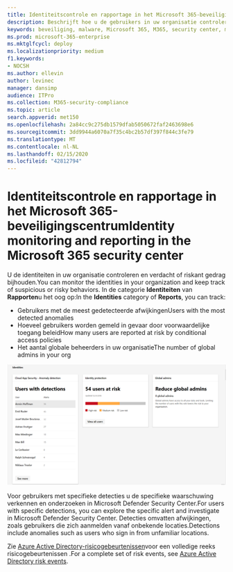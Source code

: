 ```yaml
---
title: Identiteitscontrole en rapportage in het Microsoft 365-beveiligingscentrum
description: Beschrijft hoe u de gebruikers in uw organisatie controleren en verdacht of riskant gedrag bijhouden.
keywords: beveiliging, malware, Microsoft 365, M365, security center, monitor, rapport, identiteit, gebruikers
ms.prod: microsoft-365-enterprise
ms.mktglfcycl: deploy
ms.localizationpriority: medium
f1.keywords:
- NOCSH
ms.author: ellevin
author: levinec
manager: dansimp
audience: ITPro
ms.collection: M365-security-compliance
ms.topic: article
search.appverid: met150
ms.openlocfilehash: 2a84cc9c275db1579dfab5050672faf2463698e6
ms.sourcegitcommit: 3dd9944a6070a7f35c4bc2b57df397f844c3fe79
ms.translationtype: MT
ms.contentlocale: nl-NL
ms.lasthandoff: 02/15/2020
ms.locfileid: "42812794"
---
```

# <a name="identity-monitoring-and-reporting-in-the-microsoft-365-security-center"></a><span data-ttu-id="8c1e5-104">Identiteitscontrole en rapportage in het Microsoft 365-beveiligingscentrum</span><span class="sxs-lookup"><span data-stu-id="8c1e5-104">Identity monitoring and reporting in the Microsoft 365 security center</span></span>

<span data-ttu-id="8c1e5-105">U de identiteiten in uw organisatie controleren en verdacht of riskant gedrag bijhouden.</span><span class="sxs-lookup"><span data-stu-id="8c1e5-105">You can monitor the identities in your organization and keep track of suspicious or risky behaviors.</span></span> <span data-ttu-id="8c1e5-106">In de categorie **Identiteiten** van **Rapporten**u het oog op:</span><span class="sxs-lookup"><span data-stu-id="8c1e5-106">In the **Identities** category of **Reports**, you can track:</span></span>

* <span data-ttu-id="8c1e5-107">Gebruikers met de meest gedetecteerde afwijkingen</span><span class="sxs-lookup"><span data-stu-id="8c1e5-107">Users with the most detected anomalies</span></span>
* <span data-ttu-id="8c1e5-108">Hoeveel gebruikers worden gemeld in gevaar door voorwaardelijke toegang beleid</span><span class="sxs-lookup"><span data-stu-id="8c1e5-108">How many users are reported at risk by conditional access policies</span></span>
* <span data-ttu-id="8c1e5-109">Het aantal globale beheerders in uw organisatie</span><span class="sxs-lookup"><span data-stu-id="8c1e5-109">The number of global admins in your org</span></span>

![De categorie Identiteiten van rapportenpagina](../../media/identities.png)

<span data-ttu-id="8c1e5-111">Voor gebruikers met specifieke detecties u de specifieke waarschuwing verkennen en onderzoeken in Microsoft Defender Security Center.</span><span class="sxs-lookup"><span data-stu-id="8c1e5-111">For users with specific detections, you can explore the specific alert and investigate in Microsoft Defender Security Center.</span></span> <span data-ttu-id="8c1e5-112">Detecties omvatten afwijkingen, zoals gebruikers die zich aanmelden vanaf onbekende locaties.</span><span class="sxs-lookup"><span data-stu-id="8c1e5-112">Detections include anomalies such as users who sign in from unfamiliar locations.</span></span>

<span data-ttu-id="8c1e5-113">Zie [Azure Active Directory-risicogebeurtenissen](https://docs.microsoft.com/azure/active-directory/reports-monitoring/concept-risk-events)voor een volledige reeks risicogebeurtenissen .</span><span class="sxs-lookup"><span data-stu-id="8c1e5-113">For a complete set of risk events, see [Azure Active Directory risk events](https://docs.microsoft.com/azure/active-directory/reports-monitoring/concept-risk-events).</span></span>
